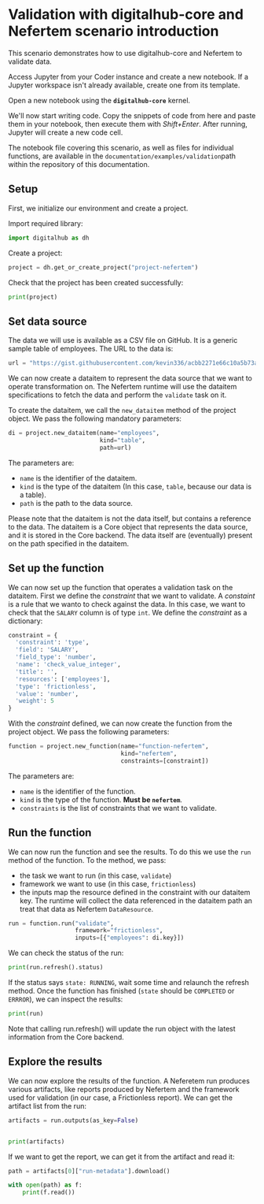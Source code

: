 # Validation with digitalhub-core and Nefertem scenario introduction

This scenario demonstrates how to use digitalhub-core and Nefertem to validate data.

Access Jupyter from your Coder instance and create a new notebook. If a Jupyter workspace isn't already available, create one from its template.

Open a new notebook using the **`digitalhub-core`** kernel.

We'll now start writing code. Copy the snippets of code from here and paste them in your notebook, then execute them with *Shift+Enter*. After running, Jupyter will create a new code cell.

The notebook file covering this scenario, as well as files for individual functions, are available in the `documentation/examples/validation`path within the repository of this documentation.

## Setup

First, we initialize our environment and create a project.

Import required library:

```python
import digitalhub as dh
```

Create a project:

```python
project = dh.get_or_create_project("project-nefertem")
```

Check that the project has been created successfully:

```python
print(project)
```

## Set data source

The data we will use is available as a CSV file on GitHub. It is a generic sample table of employees.
The URL to the data is:

```python
url = "https://gist.githubusercontent.com/kevin336/acbb2271e66c10a5b73aacf82ca82784/raw/e38afe62e088394d61ed30884dd50a6826eee0a8/employees.csv"
```

We can now create a dataitem to represent the data source that we want to operate transformation on. The Nefertem runtime will use the dataitem specifications to fetch the data and perform the `validate` task on it.

To create the dataitem, we call the `new_dataitem` method of the project object. We pass the following mandatory parameters:

```python
di = project.new_dataitem(name="employees",
                          kind="table",
                          path=url)
```

The parameters are:

- `name` is the identifier of the dataitem.
- `kind` is the type of the dataitem (In this case, `table`, because our data is a table).
- `path` is the path to the data source.

Please note that the dataitem is not the data itself, but contains a reference to the data. The dataitem is a Core object that represents the data source, and it is stored in the Core backend. The data itself are (eventually) present on the path specified in the dataitem.

## Set up the function

We can now set up the function that operates a validation task on the dataitem.
First we define the *constraint* that we want to validate. A *constaint* is a rule that we wanto to check against the data. In this case, we want to check that the `SALARY` column is of type `int`. We define the *constraint* as a dictionary:

```python
constraint = {
  'constraint': 'type',
  'field': 'SALARY',
  'field_type': 'number',
  'name': 'check_value_integer',
  'title': '',
  'resources': ['employees'],
  'type': 'frictionless',
  'value': 'number',
  'weight': 5
}
```

With the *constraint* defined, we can now create the function from the project object. We pass the following parameters:

```python
function = project.new_function(name="function-nefertem",
                                kind="nefertem",
                                constraints=[constraint])
```

The parameters are:

- `name` is the identifier of the function.
- `kind` is the type of the function. **Must be `nefertem`**.
- `constraints` is the list of constraints that we want to validate.

## Run the function

We can now run the function and see the results. To do this we use the `run` method of the function. To the method, we pass:

- the task we want to run (in this case, `validate`)
- framework we want to use (in this case, `frictionless`)
- the inputs map the resource defined in the constraint with our dataitem key. The runtime will collect the data referenced in the dataitem path an treat that data as Nefertem `DataResource`.

```python
run = function.run("validate",
                   framework="frictionless",
                   inputs=[{"employees": di.key}])
```

We can check the status of the run:

```python
print(run.refresh().status)
```

If the status says `state: RUNNING`, wait some time and relaunch the refresh method. Once the function has finished (`state` should be `COMPLETED` or `ERRROR`), we can inspect the results:

```python
print(run)
```

Note that calling run.refresh() will update the run object with the latest information from the Core backend.

## Explore the results

We can now explore the results of the function. A Neferetem run produces various artifacts, like reports produced by Nefertem and the framework used for validation (in our case, a Frictionless report).
We can get the artifact list from the run:

```python
artifacts = run.outputs(as_key=False)


print(artifacts)
```

If we want to get the report, we can get it from the artifact and read it:

```python
path = artifacts[0]["run-metadata"].download()

with open(path) as f:
    print(f.read())
```
